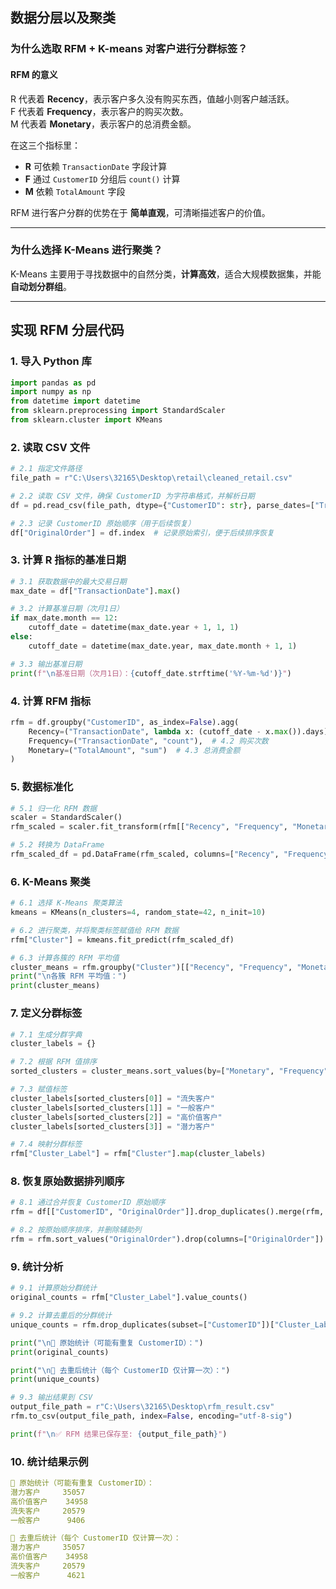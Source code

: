 ## 数据分层以及聚类

### 为什么选取 RFM + K-means 对客户进行分群标签？

#### RFM 的意义
R 代表着 **Recency**，表示客户多久没有购买东西，值越小则客户越活跃。  
F 代表着 **Frequency**，表示客户的购买次数。  
M 代表着 **Monetary**，表示客户的总消费金额。

在这三个指标里：
- **R** 可依赖 `TransactionDate` 字段计算  
- **F** 通过 `CustomerID` 分组后 `count()` 计算  
- **M** 依赖 `TotalAmount` 字段

RFM 进行客户分群的优势在于 **简单直观**，可清晰描述客户的价值。

---

### 为什么选择 K-Means 进行聚类？
K-Means 主要用于寻找数据中的自然分类，**计算高效**，适合大规模数据集，并能 **自动划分群组**。

---

## 实现 RFM 分层代码

### 1. 导入 Python 库
```python
import pandas as pd
import numpy as np
from datetime import datetime
from sklearn.preprocessing import StandardScaler
from sklearn.cluster import KMeans
```

### 2. 读取 CSV 文件
```python
# 2.1 指定文件路径
file_path = r"C:\Users\32165\Desktop\retail\cleaned_retail.csv"

# 2.2 读取 CSV 文件，确保 CustomerID 为字符串格式，并解析日期
df = pd.read_csv(file_path, dtype={"CustomerID": str}, parse_dates=["TransactionDate"])

# 2.3 记录 CustomerID 原始顺序（用于后续恢复）
df["OriginalOrder"] = df.index  # 记录原始索引，便于后续排序恢复
```

### 3. 计算 R 指标的基准日期
```python
# 3.1 获取数据中的最大交易日期
max_date = df["TransactionDate"].max()

# 3.2 计算基准日期（次月1日）
if max_date.month == 12:
    cutoff_date = datetime(max_date.year + 1, 1, 1)
else:
    cutoff_date = datetime(max_date.year, max_date.month + 1, 1)

# 3.3 输出基准日期
print(f"\n基准日期（次月1日）：{cutoff_date.strftime('%Y-%m-%d')}")
```

### 4. 计算 RFM 指标
```python
rfm = df.groupby("CustomerID", as_index=False).agg(
    Recency=("TransactionDate", lambda x: (cutoff_date - x.max()).days),  # 4.1 最近购买天数
    Frequency=("TransactionDate", "count"),  # 4.2 购买次数
    Monetary=("TotalAmount", "sum")  # 4.3 总消费金额
)
```

### 5. 数据标准化
```python
# 5.1 归一化 RFM 数据
scaler = StandardScaler()
rfm_scaled = scaler.fit_transform(rfm[["Recency", "Frequency", "Monetary"]])

# 5.2 转换为 DataFrame
rfm_scaled_df = pd.DataFrame(rfm_scaled, columns=["Recency", "Frequency", "Monetary"])
```

### 6. K-Means 聚类
```python
# 6.1 选择 K-Means 聚类算法
kmeans = KMeans(n_clusters=4, random_state=42, n_init=10)

# 6.2 进行聚类，并将聚类标签赋值给 RFM 数据
rfm["Cluster"] = kmeans.fit_predict(rfm_scaled_df)

# 6.3 计算各簇的 RFM 平均值
cluster_means = rfm.groupby("Cluster")[["Recency", "Frequency", "Monetary"]].mean()
print("\n各簇 RFM 平均值：")
print(cluster_means)
```

### 7. 定义分群标签
```python
# 7.1 生成分群字典
cluster_labels = {}

# 7.2 根据 RFM 值排序
sorted_clusters = cluster_means.sort_values(by=["Monetary", "Frequency", "Recency"], ascending=[False, False, True]).index

# 7.3 赋值标签
cluster_labels[sorted_clusters[0]] = "流失客户"
cluster_labels[sorted_clusters[1]] = "一般客户"
cluster_labels[sorted_clusters[2]] = "高价值客户"
cluster_labels[sorted_clusters[3]] = "潜力客户"

# 7.4 映射分群标签
rfm["Cluster_Label"] = rfm["Cluster"].map(cluster_labels)
```

### 8. 恢复原始数据排列顺序
```python
# 8.1 通过合并恢复 CustomerID 原始顺序
rfm = df[["CustomerID", "OriginalOrder"]].drop_duplicates().merge(rfm, on="CustomerID", how="left")

# 8.2 按原始顺序排序，并删除辅助列
rfm = rfm.sort_values("OriginalOrder").drop(columns=["OriginalOrder"])
```

### 9. 统计分析
```python
# 9.1 计算原始分群统计
original_counts = rfm["Cluster_Label"].value_counts()

# 9.2 计算去重后的分群统计
unique_counts = rfm.drop_duplicates(subset=["CustomerID"])["Cluster_Label"].value_counts()

print("\n🔹 原始统计（可能有重复 CustomerID）：")
print(original_counts)

print("\n🔹 去重后统计（每个 CustomerID 仅计算一次）：")
print(unique_counts)

# 9.3 输出结果到 CSV
output_file_path = r"C:\Users\32165\Desktop\rfm_result.csv"
rfm.to_csv(output_file_path, index=False, encoding="utf-8-sig")

print(f"\n✅ RFM 结果已保存至: {output_file_path}")
```

### 10. 统计结果示例
```yaml
🔹 原始统计（可能有重复 CustomerID）：
潜力客户     35057  
高价值客户    34958  
流失客户     20579  
一般客户      9406  

🔹 去重后统计（每个 CustomerID 仅计算一次）：
潜力客户     35057  
高价值客户    34958  
流失客户     20579  
一般客户      4621  
